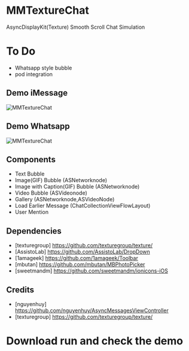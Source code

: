 # MMTextureChat
AsyncDisplayKit(Texture) Smooth Scroll Chat Simulation


# To Do
* Whatsapp style bubble
* pod integration 

## Demo iMessage
![MMTextureChat](https://github.com/mukyasa/MMTextureChat/blob/master/MMTextureChat/texturechat_imessage.gif)<br/>

## Demo Whatsapp
![MMTextureChat](https://github.com/mukyasa/MMTextureChat/blob/master/MMTextureChat/texturechat_whatsapp.gif)<br/>


## Components 
* Text Bubble
* Image(GIF) Bubble (ASNetworknode)
* Image with Caption(GIF) Bubble (ASNetworknode)
* Video Bubble (ASVideonode)
* Gallery (ASNetworknode,ASVideoNode)
* Load Earlier Message (ChatCollectionViewFlowLayout)
* User Mention 

## Dependencies
* [texturegroup] https://github.com/texturegroup/texture/
* [AssistoLab] https://github.com/AssistoLab/DropDown
* [1amageek] https://github.com/1amageek/Toolbar
* [mbutan] https://github.com/mbutan/MBPhotoPicker
* [sweetmandm] https://github.com/sweetmandm/ionicons-iOS

## Credits
* [nguyenhuy] https://github.com/nguyenhuy/AsyncMessagesViewController
* [texturegroup] https://github.com/texturegroup/texture/


# Download run and check the demo



